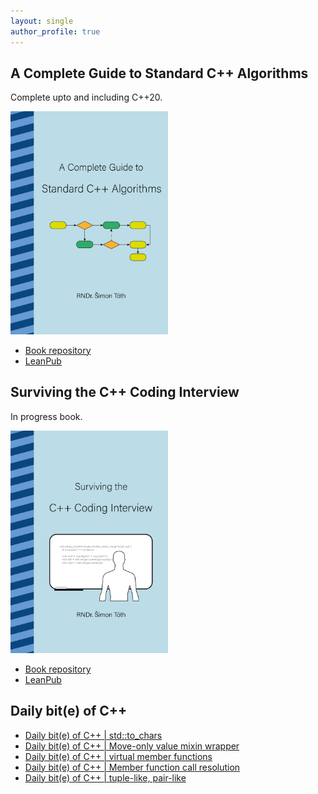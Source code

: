 ```yaml
---
layout: single
author_profile: true
---
```


## A Complete Guide to Standard C++ Algorithms

Complete upto and including C++20.

[<img src="assets/images/book_algorithms_cover.png" width="50%">](https://leanpub.com/cpp-algorithms-guide)

- [Book repository](https://github.com/HappyCerberus/book-cpp-algorithms)
- [LeanPub](https://leanpub.com/cpp-algorithms-guide)

## Surviving the C++ Coding Interview

In progress book.

[<img src="assets/images/book_coding_interview_cover.png" width="50%">](https://leanpub.com/cpp-coding-interview)

- [Book repository](https://leanpub.com/cpp-coding-interview)
- [LeanPub](https://leanpub.com/cpp-coding-interview)

## Daily bit(e) of C++

<ul>
<!-- SUBSTACK:START --><li><a href="https://medium.com/@simontoth/daily-bit-e-of-c-std-to-chars-993760f43d29?source=rss-1e1de1006a93------2">Daily bit&lpar;e&rpar; of C++ | std::to_chars</a></li><li><a href="https://medium.com/@simontoth/daily-bit-e-of-c-move-only-value-mixin-wrapper-5d8a02424303?source=rss-1e1de1006a93------2">Daily bit&lpar;e&rpar; of C++ | Move-only value mixin wrapper</a></li><li><a href="https://medium.com/@simontoth/daily-bit-e-of-c-virtual-member-functions-2b4b2f007809?source=rss-1e1de1006a93------2">Daily bit&lpar;e&rpar; of C++ | virtual member functions</a></li><li><a href="https://medium.com/@simontoth/daily-bit-e-of-c-member-function-call-resolution-40609c755d23?source=rss-1e1de1006a93------2">Daily bit&lpar;e&rpar; of C++ | Member function call resolution</a></li><li><a href="https://medium.com/@simontoth/daily-bit-e-of-c-tuple-like-pair-like-0ba543001aab?source=rss-1e1de1006a93------2">Daily bit&lpar;e&rpar; of C++ | tuple-like, pair-like</a></li><!-- SUBSTACK:END -->
</ul>